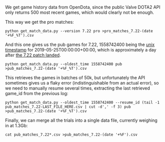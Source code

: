 We get game history data from OpenDota, since the public Valve DOTA2 API only returns 500 most recent games, which would clearly not be enough.

This way we get the pro matches:

```
python get_match_data.py --version 7.22 pro >pro_matches_7.22-(date '+%F_%T').csv
```

And this one gives us the pub games for 7.22, 1558742400 being the [unix timestamp](https://www.unixtimestamp.com/index.php) for 2019-05-25T00:00:00+00:00, which is approximately a day after [the 7.22 patch landed](https://dota2.gamepedia.com/Game_Versions).

```
python get_match_data.py --oldest_time 1558742400 pub >pub_matches_7.22-(date '+%F_%T').csv
```

This retrieves the games in batches of 50k, but unfortunately the API sometimes gives us a flaky error (indistinguishable from an actual error), so we need to manually resume several times, extracting the last retrieved game_id from the previous log:

```
python get_match_data.py --oldest_time 1558742400 --resume_id (tail -1 pub_matches_7.22-LAST_FILE_HERE.csv | cut -d',' -f 3) pub >pub_matches_7.22-(date '+%F_%T').csv
```

Finally, we can merge all the trials into a single data file, currently weighing in at 1.3Gb:

```
cat pub_matches_7.22*.csv >pub_matches_7.22-(date '+%F').csv
```

